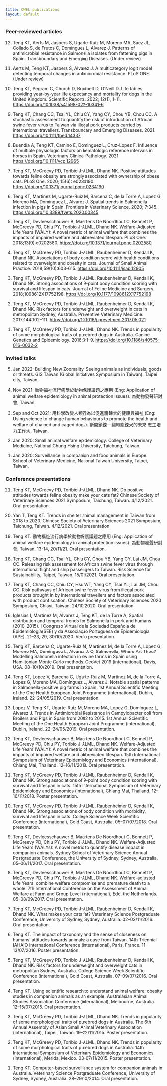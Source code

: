 ```yaml
---
title: OWEL publications
layout: default
---
```



### Peer-reviewed articles

<ol reversed>
<li>	Teng KT, Aerts M, Jaspers S, Ugarte-Ruiz M, Moreno MA, Saez JL, Collado S, de Frutos C, Domínguez L, Alvarez J. Patterns of antimicrobial resistance in Salmonella isolates from fattening pigs in Spain. Transboundary and Emerging Diseases. (Under review)</li>
<p style="height: 0px"></p>
  
<li>	Aerts M, Teng KT, Jaspers S, Alvarez J. A multicategory logit model detecting temporal changes in antimicrobial resistance. PLoS ONE. (Under review)</li>
<p style="height: 0px"></p>
  
<li>	Teng KT, Pegram C, Church D, Brodbelt D, O’Neill D. Life tables providing year-by-year life expectancy and mortality for dogs in the United Kingdom. Scientific Reports. 2022; 12(1), 1-11.<span><a href="https://doi.org/10.1038/s41598-022-10341-6" target="_blank" rel="noopener noreferrer"> https://doi.org/10.1038/s41598-022-10341-6</a></span></li>
<p style="height: 0px"></p>
  
<li>	Teng KT, Chang CC, Tsai YL, Chiu CY, Yang CY, Chou YB, Chou CC. A stochastic assessment to quantify the risk of introduction of African swine fever virus to Taiwan via illegal pork products carried by international travellers. Transboundary and Emerging Diseases. 2021. <span><a href="https://doi.org/10.1111/tbed.14337" target="_blank" rel="noopener noreferrer"> https://doi.org/10.1111/tbed.14337</a></span></li>
<p style="height: 0px"></p>
  
<li>	Buendia A, Teng KT, Camino E, Dominguez L, Cruz-Lopez F. Influence of multiple physiologic factors on hematologic reference intervals in horses in Spain. Veterinary Clinical Pathology. 2021. <span><a href="https://doi.org/10.1111/vcp.12965" target="_blank" rel="noopener noreferrer"> https://doi.org/10.1111/vcp.12965</a></span></li>
<p style="height: 0px"></p>
  
<li>  Teng KT, McGreevy PD, Toribio J-ALML, Dhand NK. Positive attitudes towards feline obesity are strongly associated with ownership of obese cats. PLoS One. 2020; 15(6): e0234190. <span><a href="https://doi.org/10.1371/journal.pone.0234190" target="_blank" rel="noopener noreferrer"> https://doi.org/10.1371/journal.pone.0234190</a></span></li>
<p style="height: 0px"></p>
  
<li>	Teng KT, Martinez M, Ugarte-Ruiz M, Barcena C, de la Torre A, Lopez G, Moreno MA, Domínguez L, Alvarez J. Spatial trends in Salmonella infection in pigs in Spain. Frontiers in Veterinary Science. 2020; 7:345. <span><a href="https://doi.org/10.3389/fvets.2020.00345" target="_blank" rel="noopener noreferrer"> https://doi.org/10.3389/fvets.2020.00345</a></span></li>
<p style="height: 0px"></p>  
  
<li>	Teng KT, Devleesschauwer B, Maertens De Noordhout C, Bennett P, McGreevy PD, Chiu PY, Toribio J-ALML, Dhand NK. Welfare-Adjusted Life Years (WALY): A novel metric of animal welfare that combines the impacts of impaired welfare and abbreviated lifespan. PLoS One. 2018;13(9):e0202580. <span><a href="https://doi.org/10.1371/journal.pone.0202580" target="_blank" rel="noopener noreferrer"> https://doi.org/10.1371/journal.pone.0202580</a></span></li>
<p style="height: 0px"></p>
  
<li>	Teng KT, McGreevy PD, Toribio J-ALML, Raubenheimer D, Kendall K, Dhand NK. Associations of body condition score with health conditions related to overweight and obesity in cats. Journal of Small Animal Practice. 2018;59(10):603-615. <span><a href="https://doi.org/10.1111/jsap.12905" target="_blank" rel="noopener noreferrer"> https://doi.org/10.1111/jsap.12905</a></span></li>
<p style="height: 0px"></p>
  
<li>	Teng KT, McGreevy PD, Toribio J-ALML, Raubenheimer D, Kendall K, Dhand NK. Strong associations of 9-point body condition scoring with survival and lifespan in cats. Journal of Feline Medicine and Surgery. 2018;1098612X17752198. <span><a href="https://doi.org/10.1177/1098612X17752198" target="_blank" rel="noopener noreferrer"> https://doi.org/10.1177/1098612X17752198</a></span></li>
<p style="height: 0px"></p>
  
<li>	Teng KT, McGreevy PD, Toribio J-ALML, Raubenheimer D, Kendall K, Dhand NK. Risk factors for underweight and overweight in cats in metropolitan Sydney, Australia. Preventive Veterinary Medicine. 2017;144:102–111. <span><a href="https://doi.org/10.1016/j.prevetmed.2017.05.021" target="_blank" rel="noopener noreferrer"> https://doi.org/10.1016/j.prevetmed.2017.05.021</a></span></li>
<p style="height: 0px"></p>
  
<li>  Teng KT, McGreevy PD, Toribio J-ALML, Dhand NK. Trends in popularity of some morphological traits of purebred dogs in Australia. Canine Genetics and Epidemiology. 2016;3:1–9. <span><a href="https://doi.org/10.1186/s40575-016-0032-2" target="_blank" rel="noopener noreferrer"> https://doi.org/10.1186/s40575-016-0032-2</a></span></li>
<p style="height: 0px"></p>
</ol>


<h3>Invited talks</h3>

<ol reversed>
<li>  Jan 2022: Building New Zoomality: Seeing animals as individuals, goods or threats. GIS Taiwan (Global Initiatives Symposium in Taiwan). Taipei city, Taiwan.</li> 
<p style="height: 0px"></p>

<li>	Nov 2021: 動物福祉流行病學於動物保護議題之應用 (Eng: Application of animal welfare epidemiology in animal protection issues). 為動物發聲研討會, Taiwan.</li>
<p style="height: 0px"></p>

<li>	Sep and Oct 2021: 用科學改變人類行為以促進籠鍊犬的健康與福祉 (Eng: Using science to change human behaviours to promote the health and welfare of chained and caged dogs). 斷開鎖鍊—翻轉籠鍊犬的未來 志工培力工作坊, Taiwan.</li>
<p style="height: 0px"></p>

<li>	Jan 2020: Small animal welfare epidemiology. College of Veterinary Medicine, National Chung Hsing University, Taichung, Taiwan.</li>
<p style="height: 0px"></p>

<li>  Jan 2020: Surveillance in companion and food animals in Europe. School of Veterinary Medicine, National Taiwan University, Taipei, Taiwan.</li>
<p style="height: 0px"></p>
</ol>


<h3>Conference presentations</h3>

<ol reversed>
<li>	Teng KT, McGreevy PD, Toribio J-ALML, Dhand NK. Do positive attitudes towards feline obesity make your cats fat? Chinese Society of Veterinary Sciences 2021 Symposium, Taichung, Taiwan. 4/12/2021. Oral presentation.</li>
<p style="height: 0px"></p>

<li>	Yan T, Teng KT. Trends in shelter animal management in Taiwan from 2018 to 2020. Chinese Society of Veterinary Sciences 2021 Symposium, Taichung, Taiwan. 4/12/2021. Oral presentation.</li>
<p style="height: 0px"></p>

<li>	Teng KT. 動物福祉流行病學於動物保護議題之應用 (Eng: Application of animal welfare epidemiology in animal protection issues). 為動物發聲研討會, Taiwan. 13-14, 20/11/21. Oral presentation.</li>
<p style="height: 0px"></p>

<li>	Teng KT, Chang CC, Tsai YL, Chiu CY, Chou YB, Yang CY, Lai JM, Chou CC. Releasing risk assessment for African swine fever virus through international flight and ship passengers to Taiwan. Risk Science for Sustainability, Taipei, Taiwan. 15/01/2021. Oral presentation.</li>
<p style="height: 0px"></p>

<li>	Teng KT, Chang CC, Chiu CY, Hsu WT, Yang CY, Tsai YL, Lai JM, Chou CC. Risk pathways of African swine fever virus from illegal pork products brought in by international travellers and factors associated with product confiscation. Chinese Society of Veterinary Sciences 2020 Symposium, Chiayi, Taiwan. 24/10/2020. Oral presentation.</li>
<p style="height: 0px"></p>

<li>	Iglesias I, Martínez M, Álvarez J, Teng KT, de la Torre A, Spatial distribution and temporal trends for Salmonella in pork and humans (2010–2015). I Congreso Virtual de la Sociedad Española de Epidemiología(SEE) y da Associação Portuguesa de Epidemiologia (APE). 21–23, 29, 30/10/2020. Vedio presentation.</li>
<p style="height: 0px"></p>

<li>	Teng KT, Barcena C, Ugarte-Ruiz M, Martinez M, de la Torre A, Lopez G, Moreno MA, Domínguez L, Alvarez J. O, Salmonella, Where Art Thou? Modelling Salmonella infection in swine farms in Spain using Hamiltonian Monte Carlo methods. GeoVet 2019 (international), Davis, USA. 08–10/10/2019. Oral presentation.</li>
<p style="height: 0px"></p>

<li>	Teng KT, Lopez V, Barcena C, Ugarte-Ruiz M, Martinez M, de la Torre A, Lopez G, Moreno MA, Domínguez L, Alvarez J. Notable spatial patterns in Salmonella-positive pig farms in Spain. 1st Annual Scientific Meeting of the One Health European Joint Programme (international), Dublin, Ireland. 22–24/05/2019. Oral presentation.</li>
<p style="height: 0px"></p>

<li>	Lopez V, Teng KT, Ugarte-Ruiz M, Moreno MA, Lopez G, Domínguez L, Alvarez J. Trends in Antimicrobial Resistance in Campylobacter coli from Broilers and Pigs in Spain from 2002 to 2015. 1st Annual Scientific Meeting of the One Health European Joint Programme (international), Dublin, Ireland. 22–24/05/2019. Oral presentation.</li>
<p style="height: 0px"></p>

<li>	Teng KT, Devleesschauwer B, Maertens De Noordhout C, Bennett P, McGreevy PD, Chiu PY, Toribio J-ALML, Dhand NK. Welfare-Adjusted Life Years (WALY): A novel metric of animal welfare that combines the impacts of impaired welfare and abbreviated lifespan. 15th International Symposium of Veterinary Epidemiology and Economics (international), Chiang Mai, Thailand. 12–16/11/2018. Oral presentation.</li>
<p style="height: 0px"></p>

<li>	Teng KT, McGreevy PD, Toribio J-ALML, Raubenheimer D, Kendall K, Dhand NK. Strong associations of 9-point body condition scoring with survival and lifespan in cats. 15th International Symposium of Veterinary Epidemiology and Economics (international), Chiang Mai, Thailand. 12–16/11/2018. Poster presentation.</li>
<p style="height: 0px"></p>

<li>	Teng KT, McGreevy PD, Toribio J-ALML, Raubenheimer D, Kendall K, Dhand NK. Strong associations of body condition with morbidity, survival and lifespan in cats. College Science Week Scientific Conference (international), Gold Coast, Australia. 05–07/07/2018. Oral presentation.</li>
<p style="height: 0px"></p>

<li>	Teng KT, Devleesschauwer B, Maertens De Noordhout C, Bennett P, McGreevy PD, Chiu PY, Toribio J-ALML, Dhand NK. Welfare-Adjusted Life Years (WALYs): A novel metric to quantify disease impact in companion animals. Sydney School of Veterinary Science Annual Postgraduate Conference, the University of Sydney, Sydney, Australia. 05–06/11/2017. Oral presentation.</li>
<p style="height: 0px"></p>

<li>	Teng KT, Devleesschauwer B, Maertens De Noordhout C, Bennett P, McGreevy PD, Chiu PY, Toribio J-ALML, Dhand NK. Welfare-adjusted Life Years: combine welfare compromise and premature death to a whole. 7th International Conference on the Assessment of Animal Welfare at Farm and Group Level (international), Ede, the Netherlands. 05–08/09/2017. Oral presentation.</li>
<p style="height: 0px"></p>

<li>	Teng KT, McGreevy PD, Toribio J-ALML, Raubenheimer D, Kendall K, Dhand NK. What makes your cats fat? Veterinary Science Postgraduate Conference, University of Sydney, Sydney, Australia. 02–03/11/2016. Oral presentation.</li>
<p style="height: 0px"></p>

<li>	Teng KT. The impact of taxonomy and the sense of closeness on humans’ attitudes towards animals: a case from Taiwan. 14th Triennial IAHAIO International Conference (international), Paris, France. 11–13/07/2016. Poster presentation.</li>
<p style="height: 0px"></p>

<li>	Teng KT, McGreevy PD, Toribio J-ALML, Raubenheimer D, Kendall K, Dhand NK. Risk factors for underweight and overweight cats in metropolitan Sydney, Australia. College Science Week Scientific Conference (international), Gold Coast, Australia. 07–09/07/2016. Oral presentation.</li>
<p style="height: 0px"></p>

<li>	Teng KT. Using scientific research to understand animal welfare: obesity studies in companion animals as an example. Australasian Animal Studies Association Conference (international), Melbourne, Australia. 12–15/07/2015. Oral presentation.</li> 
<p style="height: 0px"></p>

<li>	Teng KT, McGreevy PD, Toribio J-ALML, Dhand NK. Trends in popularity of some morphological traits of purebred dogs in Australia. The 6th Annual Assembly of Asian Small Animal Veterinary Association (international), Taipei, Taiwan. 19–22/11/2015. Poster presentation.</li>
<p style="height: 0px"></p>

<li>	Teng KT, McGreevy PD, Toribio J-ALML, Dhand NK. Trends in popularity of some morphological traits of purebred dogs in Australia. 14th International Symposium of Veterinary Epidemiology and Economics (international), Merida, Mexico. 03–07/11/2015. Poster presentation.</li>
<p style="height: 0px"></p>

<li>	Teng KT. Computer-based surveillance system for companion animals in Australia. Veterinary Science Postgraduate Conference, University of Sydney, Sydney, Australia. 28–29/10/2014. 
Oral presentation.</li>

